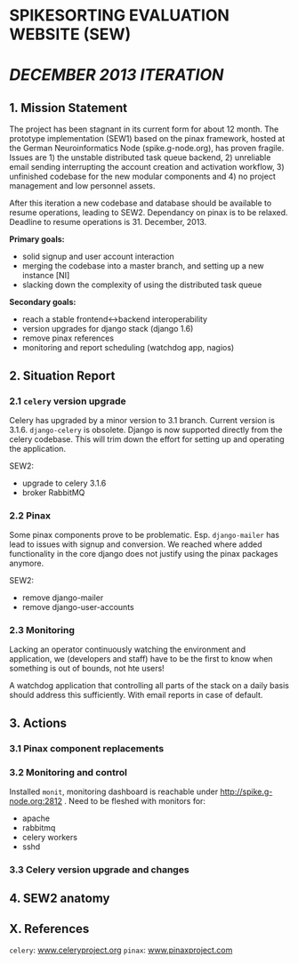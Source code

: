 # SPIKESORTING EVALUATION WEBSITE (SEW)

# *DECEMBER 2013 ITERATION*

## 1. Mission Statement

The project has been stagnant in its current form for about 12 month. The prototype implementation (SEW1) based on the pinax framework, hosted at the German Neuroinformatics Node (spike.g-node.org), has proven fragile. Issues are 1) the unstable distributed task queue backend, 2) unreliable email sending interrupting the account creation and activation workflow, 3) unfinished codebase for the new modular components and 4) no project management and low personnel assets.

After this iteration a new codebase and database should be available to resume operations, leading to SEW2. Dependancy on pinax is to be relaxed. Deadline to resume operations is 31. December, 2013.

**Primary goals:**

* solid signup and user account interaction
* merging the codebase into a master branch, and setting up a new instance [NI]
* slacking down the complexity of using the distributed task queue

**Secondary goals:**

* reach a stable frontend<->backend interoperability
* version upgrades for django stack (django 1.6)
* remove pinax references
* monitoring and report scheduling (watchdog app, nagios)

## 2. Situation Report

### 2.1 `celery` version upgrade

Celery has upgraded by a minor version to 3.1 branch. Current version is 3.1.6. `django-celery` is obsolete. Django is now supported directly from the celery codebase. This will trim down the effort for setting up and operating the application.

SEW2:

* upgrade to celery 3.1.6
* broker RabbitMQ

### 2.2 Pinax

Some pinax components prove to be problematic. Esp. `django-mailer` has lead to issues with signup and conversion. We reached where added functionality in the core django does not justify using the pinax packages anymore.

SEW2:

* remove django-mailer
* remove django-user-accounts

### 2.3 Monitoring

Lacking an operator continuously watching the environment and application, we (developers and staff) have to be the first to know when something is out of bounds, not hte users!

A watchdog application that controlling all parts of the stack on a daily basis should address this sufficiently. With email reports in case of default.

## 3. Actions

### 3.1 Pinax component replacements

### 3.2 Monitoring and control

Installed `monit`, monitoring dashboard is reachable under http://spike.g-node.org:2812 . Need to be fleshed with monitors for:
* apache
* rabbitmq
* celery workers
* sshd

### 3.3 Celery version upgrade and changes

## 4. SEW2 anatomy

## X. References

`celery`: www.celeryproject.org
`pinax`: www.pinaxproject.com
